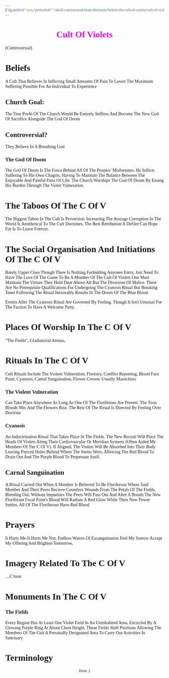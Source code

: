 ```yaml
---
{"dg-publish":true,"permalink":"/skull/concentrated-brain/dnd/mine/beliefs/the-cult-of-violets/cult-of-violets/","tags":["Tagless"],"noteIcon":""}
---
```


<style id="Force_Custom_Fonts" type="text/css">@font-face{font-style:normal;font-family:"Merriweather";src:local("Merriweather")}@font-face{font-style:bolder;font-family:"Merriweather";src:local("Merriweather")}@font-face{font-style:normal;font-family:"Merriweather";src:local("Merriweather");unicode-range:U+0-FF,U+2E80-9FFF,U+F900-FAFF,U+FE30-FE4F,U+20000-2FA1F}@font-face{font-style:bolder;font-family:"Merriweather";src:local("Merriweather");unicode-range:U+0-FF,U+2E80-9FFF,U+F900-FAFF,U+FE30-FE4F,U+20000-2FA1F}@font-face{font-style:normal;font-family:"Merriweather";src:local("Merriweather");unicode-range:U+0-FF}@font-face{font-style:bolder;font-family:"Merriweather";src:local("Merriweather");unicode-range:U+0-FF}:not(pre):not(code):not(textarea):not(tt):not(kbd):not(samp):not(var){font-family:"Merriweather"!important}pre,code,textarea,tt,kbd,samp,var{font-family:monospace!important}pre *,code *,textarea *,tt *,kbd *,samp *,var *{font-family:monospace!important}</style>


# <center><span style="color:#F007FE">Cult Of Violets</span></center>
(Controversial) 




	
# Beliefs
A Cult That Believes In Inflicting Small Amounts Of Pain To Lower The Maximum Suffering Possible For An Individual To Experience

## Church Goal:
The True Profit Of The Church Would Be Entirely Selfless And Become The New God Of Sacrifice Alongside The God Of Doom
## Controversial?
They Believe In A Breathing God 
### The God Of Doom
The God Of Doom Is The Force Behind All Of The Peoples' Misfortunes. He Inflicts Suffering To His Own Chagrin, Having To Maintain The Balance Between The Enjoyable And Painful Parts Of Life. 
The Church Worships The God Of Doom By Easing His Burden Through The Violet Vulneration.

# The Taboos Of The C Of V
The Biggest Taboo In The Cult Is Perversion. Increasing The Average Corruption In The World Is Antithetical To The Cult Doctrines, The Best Retribution A Defiler Can Hope For Is To Leave Forever.

# The Social Organisation And Initiations Of The C Of V
Rarely Upper Class Though There Is Nothing Forbidding Anyones Entry, Just Need To Have The Love Of The Game
To Be A Member Of The Cult Of Violets One Must Maintain The Virtues They Hold Dear Above All But The Diversion Of Malice. There Are No Prerequisite Qualifications For Undergoing The Cyanosis Ritual But Breaking Tenet Following The Ritual Inexorably Results In The Doom Of The Blue Blood. 

Events After The Cyanosis Ritual Are Governed By Feeling. Though It Isn't Unusual For The Faction To Have A Welcome Party.

# Places Of Worship In The C Of V
"The Fields", Gladiatorial Arenas, 

# Rituals In The C Of V
Cult Rituals Include The Violent Vulneration, Floristry, Conflict Reporting, Blood Face Paint, Cyanosis, Carnal Sanguination, Flower Crowns
Usually Masochists

### The Violent Vulneration
Can Take Place Anywhere As Long As One Of The Floriferous Are Present. The Twin Bloods Mix And The Flowers Rise. The Rest Of The Ritual Is Directed By Feeling Over Doctrine 
### Cyanosis
An Indoctrination Ritual That Takes Place In The Fields. The New Recruit Will Place The Heads Of Violets Along Their Cardiovascular Or Meridian Systems (Often Aided My Members Of The C Of V). If Aligned, The Violets Will Be Absorbed Into Their Body Leaving Pierced Holes Behind Where The Stems Were, Allowing The Red Blood To Drain Out And The Purple Blood To Perpetuate Itself.
## Carnal Sanguination
A Ritual Carried Out When A Member Is Believed To Be Floriferous Where  Said Member And Their Peers Recieve Countless Wounds From The Petals Of The Fields, Bleeding Out. Without Impurities The Peers Will Pass Out And After A Breath The New Floriferant Focal Point's Blood Will Radiate A Red Glow While Their New Power Settles.
All Of The Floriferous Have Red Blood

# Prayers
It Hurts Me-It Hurts Me Not, Endless Waters Of Exsanguination Feel My Sorrow Accept My Offering And Brighten Tomorrow,  

# Imagery  Related To The C Of V
....C'mon

# Monuments In The C Of V
### The Fields
Every Region Has At Least One Violet Field In An Uninhabited Area, Encircled By A Glowing Purple Ring At About Chest Height,
Theae Fields Shift Positions Allowing The Members Of The Cult A Personally Designated Area To Carry Out Activities In Sanctuary

# Terminology







<center><sub>Done :)</sub></center>